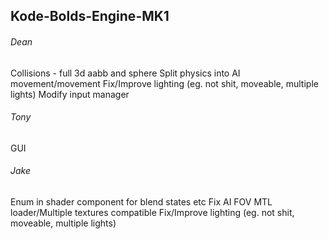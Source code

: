 ## Kode-Bolds-Engine-MK1

###### Dean
Collisions - full 3d aabb and sphere
Split physics into AI movement/movement
Fix/Improve lighting (eg. not shit, moveable, multiple lights)
Modify input manager

###### Tony
GUI

###### Jake
Enum in shader component for blend states etc
Fix AI FOV
MTL loader/Multiple textures compatible
Fix/Improve lighting (eg. not shit, moveable, multiple lights)
